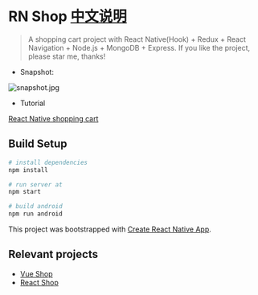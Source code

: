 # RN Shop [中文说明](https://github.com/51fe/rn-shop/blob/master/README_zh.md)

> A shopping cart project with React Native(Hook) + Redux + React Navigation + Node.js + MongoDB + Express. If you like the project, please star me, thanks!

- Snapshot:

![snapshot.jpg](https://www.riafan.com/uploads/2105/snapshot.jpg)

- Tutorial

[React Native shopping cart](https://www.riafan.com/react-native-shop.html)

## Build Setup

``` bash
# install dependencies
npm install

# run server at
npm start

# build android
npm run android
```

This project was bootstrapped with [Create React Native App](https://github.com/facebook/react-native).

## Relevant projects

- [Vue Shop](https://github.com/51fe/vue-shop)
- [React Shop](https://github.com/51fe/rect-shop)